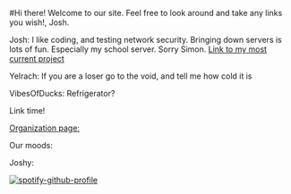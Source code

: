 #Hi there! Welcome to our site. Feel free to look around and take any links you wish!, Josh.

Josh: I like coding, and testing network security. Bringing down servers is lots of fun. Especially my school server. Sorry Simon.
[Link to my most current project](https://github.com/coding-minecraft/pythonexploits)

Yelrach: If you are a loser go to the void, and tell me how cold it is

VibesOfDucks: Refrigerator?


Link time!


[Organization page:](https://github.com/coding-minecraft)


Our moods:

Joshy:

[![spotify-github-profile](https://spotify-github-profile.vercel.app/api/view?uid=31nwcjeblh7cuqmez7djjaowccyy&cover_image=true&theme=default&show_offline=false&background_color=ff0000&interchange=true&bar_color_cover=true&bar_color=000000)](https://github.com/kittinan/spotify-github-profile)

